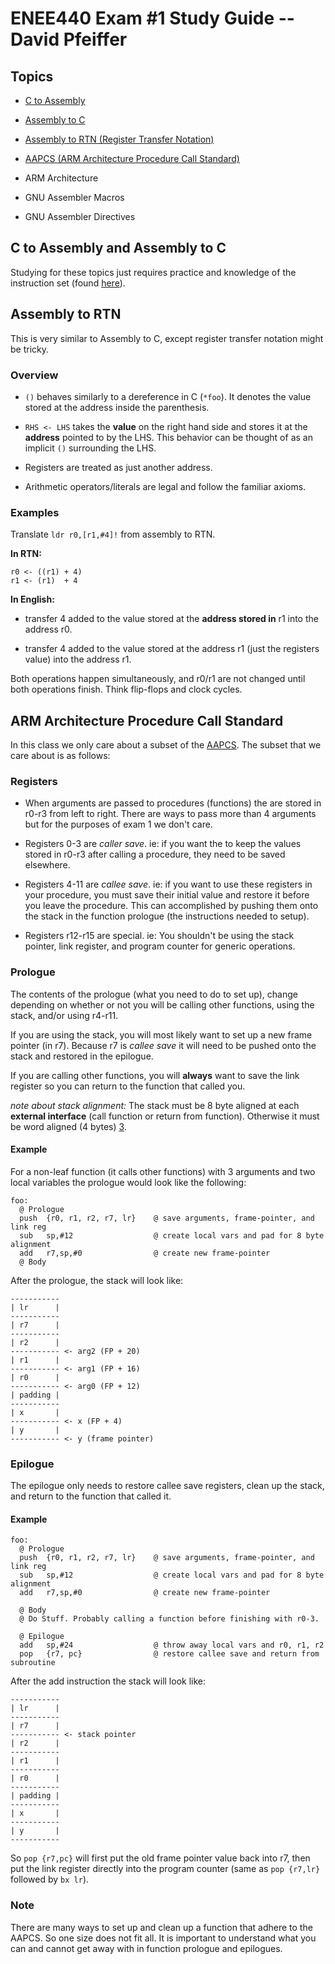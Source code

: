 # ENEE440 Exam #1 Study Guide -- David Pfeiffer

## Topics

- [C to Assembly][]

- [Assembly to C][]

- [Assembly to RTN (Register Transfer Notation)][]

- [AAPCS (ARM Architecture Procedure Call Standard)][]

- ARM Architecture

- GNU Assembler Macros

- GNU Assembler Directives

## C to Assembly and Assembly to C

[C to Assembly]: https://github.com/davepfeiffer/enee440-study-materials/blob/master/exam1.md#c-to-assembly-and-assembly-to-c

[Assembly to C]: https://github.com/davepfeiffer/enee440-study-materials/blob/master/exam1.md#c-to-assembly-and-assembly-to-c

Studying for these topics just requires practice and knowledge of the instruction set (found [here][1]).

## Assembly to RTN

[Assembly to RTN (Register Transfer Notation)]: https://github.com/davepfeiffer/enee440-study-materials/blob/master/exam1.md#assembly-to-rtn

This is very similar to Assembly to C, except register transfer notation might be tricky.

### Overview

- `()` behaves similarly to a dereference in C (`*foo`). It denotes the value stored at the address inside the parenthesis.

- `RHS <- LHS` takes the __value__ on the right hand side and stores it at the __address__ pointed to by the LHS. This behavior can be thought of as an implicit `()` surrounding the LHS.

- Registers are treated as just another address.

- Arithmetic operators/literals are legal and follow the familiar axioms.

### Examples

Translate `ldr r0,[r1,#4]!` from assembly to RTN.

__In RTN:__

```
r0 <- ((r1) + 4)
r1 <- (r1)  + 4
```

__In English:__

- transfer 4 added to the value stored at the __address stored in__ r1 into the address r0.

- transfer 4 added to the value stored at the address r1 (just the registers value) into the address r1.

Both operations happen simultaneously, and r0/r1 are not changed until both operations finish. Think flip-flops and clock cycles.

## ARM Architecture Procedure Call Standard

[AAPCS (ARM Architecture Procedure Call Standard)]: https://github.com/davepfeiffer/enee440-study-materials/blob/master/exam1.md#arm-architecture-procedure-call-standard

In this class we only care about a subset of the [AAPCS][2]. The subset that we care about is as follows:

### Registers

- When arguments are passed to procedures (functions) the are stored in r0-r3 from left to right. There are ways to pass more than 4 arguments but for the purposes of exam 1 we don't care.

- Registers 0-3 are _caller save_. ie: if you want the to keep the values stored in r0-r3 after calling a procedure, they need to be saved elsewhere.

- Registers 4-11 are _callee save_. ie: if you want to use these registers in your procedure, you must save their initial value and restore it before you leave the procedure. This can accomplished by pushing them onto the stack in the function prologue (the instructions needed to setup).

- Registers r12-r15 are special. ie: You shouldn't be using the stack pointer, link register, and program counter for generic operations.

### Prologue

The contents of the prologue (what you need to do to set up), change depending on whether or not you will be calling other functions, using the stack, and/or using r4-r11.

If you are using the stack, you will most likely want to set up a new frame pointer (in r7). Because r7 is _callee save_ it will need to be pushed onto the stack and restored in the epilogue.

If you are calling other functions, you will __always__ want to save the link register so you can return to the function that called you.

_note about stack alignment:_ The stack must be 8 byte aligned at each __external interface__ (call function or return from function). Otherwise it must be word aligned (4 bytes) [3][3].

#### Example

For a non-leaf function (it calls other functions) with 3 arguments and two local variables the prologue would look like the following:

```
foo:
  @ Prologue
  push  {r0, r1, r2, r7, lr}    @ save arguments, frame-pointer, and link reg
  sub   sp,#12                  @ create local vars and pad for 8 byte alignment
  add   r7,sp,#0                @ create new frame-pointer
  @ Body
```

After the prologue, the stack will look like:

```
-----------
| lr      |
-----------
| r7      |
-----------
| r2      |
----------- <- arg2 (FP + 20)
| r1      |
----------- <- arg1 (FP + 16)
| r0      |
----------- <- arg0 (FP + 12)
| padding |
-----------
| x       |
----------- <- x (FP + 4)
| y       |
----------- <- y (frame pointer)
```

### Epilogue

The epilogue only needs to restore callee save registers, clean up the stack, and return to the function that called it.

#### Example

```
foo:
  @ Prologue
  push  {r0, r1, r2, r7, lr}    @ save arguments, frame-pointer, and link reg
  sub   sp,#12                  @ create local vars and pad for 8 byte alignment
  add   r7,sp,#0                @ create new frame-pointer

  @ Body
  @ Do Stuff. Probably calling a function before finishing with r0-3.

  @ Epilogue
  add   sp,#24                  @ throw away local vars and r0, r1, r2
  pop   {r7, pc}                @ restore callee save and return from subroutine
```

After the add instruction the stack will look like:

```
-----------
| lr      |
-----------
| r7      |
----------- <- stack pointer
| r2      |
-----------
| r1      |
-----------
| r0      |
-----------
| padding |
-----------
| x       |
-----------
| y       |
-----------
```

So `pop {r7,pc}` will first put the old frame pointer value back into r7, then put the link register directly into the program counter (same as `pop {r7,lr}` followed by `bx lr`). 

### Note

There are many ways to set up and clean up a function that adhere to the AAPCS. So one size does not fit all. It is important to understand what you can and cannot get away with in function prologue and epilogues.

[1]: http://www.st.com/content/ccc/resource/technical/document/programming_manual/group0/78/47/33/dd/30/37/4c/66/DM00237416/files/DM00237416.pdf/jcr:content/translations/en.DM00237416.pdf#[{%22num%22%3A1151%2C%22gen%22%3A0}%2C{%22name%22%3A%22XYZ%22}%2C67%2C700%2Cnull]

[2]: infocenter.arm.com/help/topic/com.arm.doc.ihi0042f/IHI0042F_aapcs.pdf

[3]: http://infocenter.arm.com/help/topic/com.arm.doc.faqs/ka4127.html
